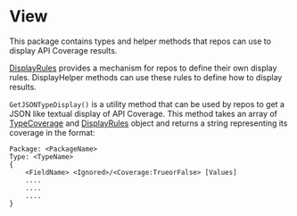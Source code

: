 # View

This package contains types and helper methods that repos can use to display
API Coverage results.

[DisplayRules](rule.go) provides a mechanism for repos to define their own
display rules. DisplayHelper methods can use these rules to define how to
display results.

`GetJSONTypeDisplay()` is a utility method that can be used by repos to get a
JSON like textual display of API Coverage. This method takes an array of
[TypeCoverage](../coveragecalculator/coveragedata.go) and [DisplayRules](rule.go)
object and returns a string representing its coverage in the format:

```
Package: <PackageName>
Type: <TypeName>
{
    <FieldName> <Ignored>/<Coverage:TrueorFalse> [Values]
    ....
    ....
    ....
}
```